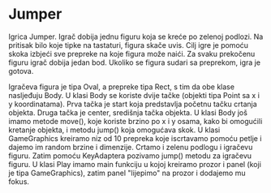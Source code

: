 Jumper
======
Igrica Jumper. Igrač dobija jednu figuru koja se kreće po zelenoj podlozi. Na pritisak bilo koje tipke 
na tastaturi, figura skače uvis. Cilj igre je pomoću skoka izbjeći sve prepreke na koje figura može naići.
Za svaku prekočenu figuru igrač dobija jedan bod. Ukoliko se figura sudari sa preprekom, igra je gotova.

Igračeva figura je tipa Oval, a prepreke tipa Rect, s tim da obe klase nasljeđuju Body. U klasi Body se koriste
dvije tačke (objekti tipa Point sa x i y koordinatama). Prva tačka je start koja predstavlja početnu tačku crtanja objekta. 
Druga tačka je center, središnja tačka objekta. U klasi Body još imamo metode move(), koje koriste brzino po x i y osama, kako bi 
omogućili kretanje objekta, i metodu jump() koja omogućava skok. U klasi GameGraphics kreiramo niz od 10 prepreka koje iscrtavamo 
pomoću petlje i dajemo im random brzine i dimenzije. Crtamo i zelenu podlogu i igračevu figuru. Zatim pomoću KeyAdaptera 
pozivamo jump() metodu za igračevu figuru. U klasi Play imamo main funkciju u kojoj kreiramo prozor i panel (koji je tipa 
GameGraphics), zatim panel "lijepimo" na prozor i dodajemo mu fokus.

